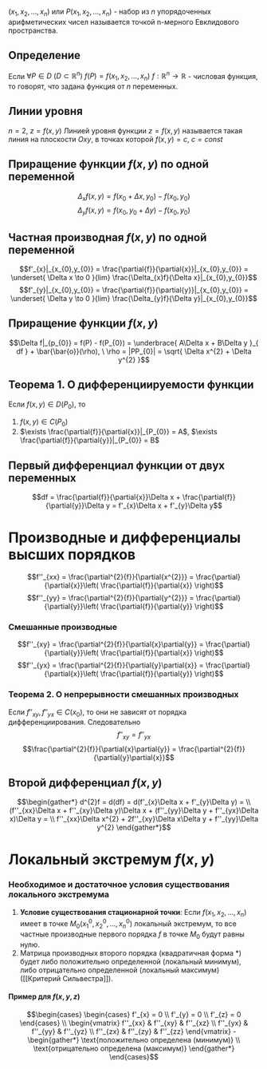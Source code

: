 $(x_{1},x_{2},\dots,x_{n})$ или $P(x_{1},x_{2},\dots,x_{n})$ - набор из $n$ упорядоченных арифметических чисел называется точкой n-мерного Евклидового пространства.
## Определение
Если $\forall P \in D \ (D \subset \mathbb{R}^{n}) \ f(P) = f(x_{1}, x_{2},\dots, x_{n}) \ f: \mathbb{R}^{n} \to \mathbb{R}$ - числовая функция, то говорят, что задана функция от $n$ переменных.
## Линии уровня
$n=2, \ z=f(x,y)$
Линией уровня функции $z = f(x,y)$ называется такая линия на плоскости $Oxy$, в точках которой $f(x,y) = c, \ c = const$
## Приращение функции $f(x,y)$ по одной переменной
$$\Delta_{x}f(x,y) = f(x_{0}+\Delta x,y_{0}) - f(x_{0},y_{0})$$
$$\Delta_{y}f(x,y) = f(x_{0},y_{0}+\Delta y) - f(x_{0},y_{0})$$
## Частная производная $f(x,y)$ по одной переменной
$$f'_{x}|_{x_{0},y_{0}} = \frac{\partial{f}}{\partial{x}}|_{x_{0},y_{0}} = \underset{ \Delta x \to 0 }{lim} \frac{\Delta_{x}f}{\Delta x}|_{x_{0},y_{0}}$$
$$f'_{y}|_{x_{0},y_{0}} = \frac{\partial{f}}{\partial{y}}|_{x_{0},y_{0}} = \underset{ \Delta y \to 0 }{lim} \frac{\Delta_{y}f}{\Delta y}|_{x_{0},y_{0}}$$
## Приращение функции $f(x,y)$
$$\Delta f|_{p_{0}} = f(P) - f(P_{0}) = \underbrace{ A\Delta x + B\Delta y }_{ df } + \bar{\bar{o}}(\rho), \ \rho = |PP_{0}| = \sqrt{ \Delta x^{2} + \Delta y^{2} }$$
## Теорема 1. О дифференциируемости функции
Если $f(x,y) \in D(P_{0})$, то
1) $f(x,y) \in C(P_{0})$
2) $\exists \frac{\partial{f}}{\partial{x}}|_{P_{0}} = A$, $\exists \frac{\partial{f}}{\partial{y}}|_{P_{0}} = B$

## Первый дифференциал функции от двух переменных
$$df = \frac{\partial{f}}{\partial{x}}\Delta x + \frac{\partial{f}}{\partial{y}}\Delta y = f'_{x}\Delta x + f'_{y}\Delta y$$

# Производные и дифференциалы высших порядков
$$f''_{xx} = \frac{\partial^{2}{f}}{\partial{x^{2}}} = \frac{\partial}{\partial{x}}\left( \frac{\partial{f}}{\partial{x}} \right)$$
$$f''_{yy} = \frac{\partial^{2}{f}}{\partial{y^{2}}} = \frac{\partial}{\partial{y}}\left( \frac{\partial{f}}{\partial{y}} \right)$$
### Смешанные производные
$$f''_{xy} = \frac{\partial^{2}{f}}{\partial{x}\partial{y}} = \frac{\partial}{\partial{y}}\left( \frac{\partial{f}}{\partial{x}} \right)$$
$$f''_{yx} = \frac{\partial^{2}{f}}{\partial{y}\partial{x}} = \frac{\partial}{\partial{x}}\left( \frac{\partial{f}}{\partial{y}} \right)$$
### Теорема 2. О непрерывности смешанных производных
Если $f''_{xy},f''_{yx} \in C(x_{0})$, то они не зависят от порядка дифференциирования. Следовательно
$$f''_{xy} = f''_{yx}$$
$$\frac{\partial^{2}{f}}{\partial{x}\partial{y}} = \frac{\partial^{2}{f}}{\partial{y}\partial{x}}$$
## Второй дифференциал $f(x,y)$
$$\begin{gather*}
d^{2}f = d(df) = d(f'_{x}\Delta x + f'_{y}\Delta y) = \\
(f''_{xx}\Delta x + f''_{xy}\Delta y)\Delta x + (f''_{yy}\Delta y + f''_{yx}\Delta x)\Delta y = \\
f''_{xx}\Delta x^{2} + 2f''_{xy}\Delta x\Delta y + f''_{yy}\Delta y^{2}
\end{gather*}$$
# Локальный экстремум $f(x,y)$

### Необходимое и достаточное условия существования локального экстремума
1) **Условие существования стационарной точки**: Если $f(x_{1},x_{2},\dots,x_{n})$ имеет в точке $M_{0}(x_{1}^{0},x_{2}^{0},\dots,x_{n}^{0})$ локальный экстремум, то все частные производные первого порядка $f$ в точке $M_{0}$ будут равны нулю.
2) Матрица производных второго порядка (квадратичная форма $*$) будет либо положительно определенной (локальный минимум), либо отрицательно определенной (локальный максимум) ([[Критерий Сильвестра]]).
#### Пример для $f(x,y,z)$
$$\begin{cases}
\begin{cases}
f'_{x} = 0 \\
f'_{y} = 0 \\
f'_{z} = 0
\end{cases} \\
\begin{vmatrix}
f''_{xx} & f''_{xy} & f''_{xz} \\
f''_{yx} & f''_{yy} & f''_{yz} \\
f''_{zx} & f''_{zy} & f''_{zz}
\end{vmatrix} - \begin{gather*}
\text{положительно определена (минимум)} \\ \text{отрицательно определена (максимум)}
\end{gather*}
\end{cases}$$